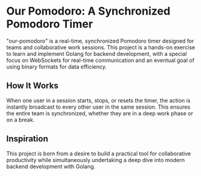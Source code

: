 # Our Pomodoro: A Synchronized Pomodoro Timer

"our-pomodoro" is a real-time, synchronized Pomodoro timer designed for teams and collaborative work sessions. This project is a hands-on exercise to learn and implement Golang for backend development, with a special focus on WebSockets for real-time communication and an eventual goal of using binary formats for data efficiency.

## How It Works

When one user in a session starts, stops, or resets the timer, the action is instantly broadcast to every other user in the same session. This ensures the entire team is synchronized, whether they are in a deep work phase or on a break.

## Inspiration

This project is born from a desire to build a practical tool for collaborative productivity while simultaneously undertaking a deep dive into modern backend development with Golang.
